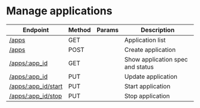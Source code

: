 # Manage applications

Endpoint | Method | Params | Description
------ | ------ | ---- | ------
[/apps]() | GET |  | Application list
[/apps]() | POST | | Create application
[/apps/:app_id]() | GET | | Show application spec and status
[/apps/:app_id]() | PUT | | Update application
[/apps/:app_id/start]() | PUT | | Start application
[/apps/:app_id/stop]() | PUT | | Stop application


